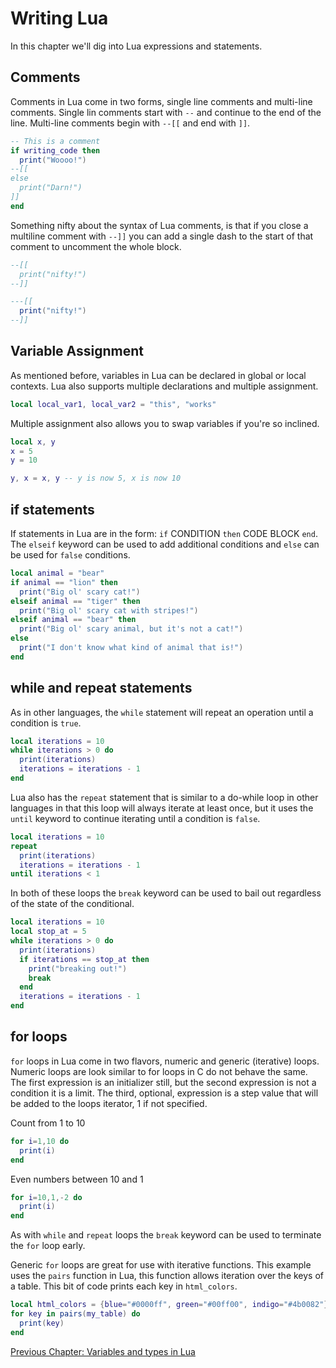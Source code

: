 # Writing Lua

In this chapter we'll dig into Lua expressions and statements.

## Comments

Comments in Lua come in two forms, single line comments and multi-line
comments. Single lin comments start with `--` and continue to the end of the
line. Multi-line comments begin with `--[[` and end with `]]`.

```lua
-- This is a comment
if writing_code then
  print("Woooo!")
--[[
else
  print("Darn!")
]]
end
```

Something nifty about the syntax of Lua comments, is that if you close a
multiline comment with `--]]` you can add a single dash to the start of that
comment to uncomment the whole block.

```lua
--[[
  print("nifty!")
--]]
```

```lua
---[[
  print("nifty!")
--]]
```

## Variable Assignment

As mentioned before, variables in Lua can be declared in global or local
contexts. Lua also supports multiple declarations and multiple assignment.

```lua
local local_var1, local_var2 = "this", "works"
```

Multiple assignment also allows you to swap variables if you're so inclined.

```lua
local x, y
x = 5
y = 10

y, x = x, y -- y is now 5, x is now 10
```

## if statements

If statements in Lua are in the form: `if` CONDITION `then` CODE BLOCK `end`.
The `elseif` keyword can be used to add additional conditions and `else` can be
used for `false` conditions.

```lua
local animal = "bear"
if animal == "lion" then
  print("Big ol' scary cat!")
elseif animal == "tiger" then
  print("Big ol' scary cat with stripes!")
elseif animal == "bear" then
  print("Big ol' scary animal, but it's not a cat!")
else
  print("I don't know what kind of animal that is!")
end
```

## while and repeat statements

As in other languages, the `while` statement will repeat an operation until a
condition is `true`.

```lua
local iterations = 10
while iterations > 0 do
  print(iterations)
  iterations = iterations - 1
end
```

Lua also has the `repeat` statement that is similar to a do-while loop in other
languages in that this loop will always iterate at least once, but it uses the
`until` keyword to continue iterating until a condition is `false`.

```lua
local iterations = 10
repeat
  print(iterations)
  iterations = iterations - 1
until iterations < 1
```

In both of these loops the `break` keyword can be used to bail out regardless
of the state of the conditional.

```lua
local iterations = 10
local stop_at = 5
while iterations > 0 do
  print(iterations)
  if iterations == stop_at then
    print("breaking out!")
    break
  end
  iterations = iterations - 1
end
```

## for loops

`for` loops in Lua come in two flavors, numeric and generic (iterative) loops.
Numeric loops are look similar to for loops in C do not behave the same. The
first expression is an initializer still, but the second expression is not a
condition it is a limit. The third, optional, expression is a step value that
will be added to the loops iterator, 1 if not specified.

Count from 1 to 10
```lua
for i=1,10 do
  print(i)
end
```

Even numbers between 10 and 1
```lua
for i=10,1,-2 do
  print(i)
end
```

As with `while` and `repeat` loops the `break` keyword can be used to terminate
the `for` loop early.

Generic `for` loops are great for use with iterative functions. This example
uses the `pairs` function in Lua, this function allows iteration over the keys
of a table. This bit of code prints each key in `html_colors`.
```lua
local html_colors = {blue="#0000ff", green="#00ff00", indigo="#4b0082"}
for key in pairs(my_table) do
  print(key)
end
```

[Previous Chapter: Variables and types in Lua](https://github.com/KennethWilke/learn-to-luvit/tree/master/chapter3)
